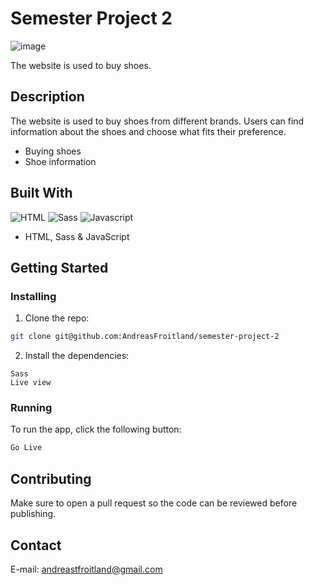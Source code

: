 # Semester Project 2

![image](https://i.imgur.com/Irny99F.png)

The website is used to buy shoes.

## Description

The website is used to buy shoes from different brands. Users can find information about
the shoes and choose what fits their preference.

- Buying shoes
- Shoe information

## Built With

![HTML](https://img.shields.io/badge/HTML-239120?style=for-the-badge&logo=html5&logoColor=white)
![Sass](https://img.shields.io/badge/Sass-CC6699?style=for-the-badge&logo=sass&logoColor=white)
![Javascript](https://img.shields.io/badge/JavaScript-F7DF1E?style=for-the-badge&logo=javascript&logoColor=black)
- HTML, Sass & JavaScript

## Getting Started

### Installing

1. Clone the repo:

```bash
git clone git@github.com:AndreasFroitland/semester-project-2
```

2. Install the dependencies:

```
Sass
Live view
```

### Running

To run the app, click the following button:

```bash
Go Live
```

## Contributing

Make sure to open a pull request so the code can be reviewed before publishing.

## Contact

E-mail: andreastfroitland@gmail.com